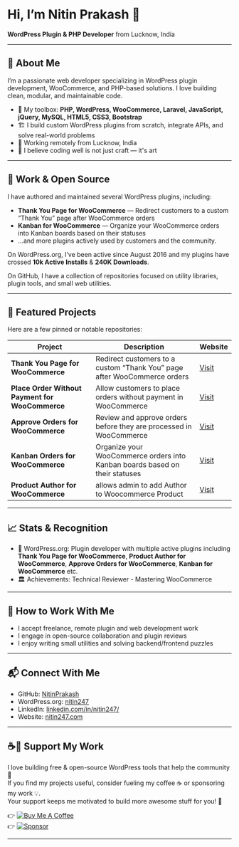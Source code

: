 # Hi, I’m Nitin Prakash 👋  
**WordPress Plugin & PHP Developer** from Lucknow, India  

---

## 🚀 About Me

I’m a passionate web developer specializing in WordPress plugin development, WooCommerce, and PHP-based solutions. I love building clean, modular, and maintainable code.  

- 🔧 My toolbox: **PHP, WordPress, WooCommerce, Laravel, JavaScript, jQuery, MySQL, HTML5, CSS3, Bootstrap**  
- 🏗️ I build custom WordPress plugins from scratch, integrate APIs, and solve real-world problems  
- 🏡 Working remotely from Lucknow, India  
- 💬 I believe coding well is not just craft — it's art  

---

## 💼 Work & Open Source

I have authored and maintained several WordPress plugins, including:  

- **Thank You Page for WooCommerce** — Redirect customers to a custom “Thank You” page after WooCommerce orders 
- **Kanban for WooCommerce** — Organize your WooCommerce orders into Kanban boards based on their statuses  
- ...and more plugins actively used by customers and the community.  

On WordPress.org, I’ve been active since August 2016 and my plugins have crossed **10k Active Installs** & **240K Downloads**.

On GitHub, I have a collection of repositories focused on utility libraries, plugin tools, and small web utilities. 

---

## 📂 Featured Projects

Here are a few pinned or notable repositories:

| Project | Description | Website |
|---|---|---|
| **Thank You Page for WooCommerce** | Redirect customers to a custom “Thank You” page after WooCommerce orders | [Visit](https://nitin247.com/plugin/thank-you-page-for-woocommerce/) |
| **Place Order Without Payment for WooCommerce** | Allow customers to place orders without payment in WooCommerce | [Visit](https://nitin247.com/plugin/woocommerce-place-order-without-payment/) |
| **Approve Orders for WooCommerce** | Review and approve orders before they are processed in WooCommerce | [Visit](https://neebplugins.com/plugin/approve-orders/) |
| **Kanban Orders for WooCommerce** | Organize your WooCommerce orders into Kanban boards based on their statuses | [Visit](https://neebplugins.com/plugin/kanban-for-woocommerce/) |
| **Product Author for WooCommerce** | allows admin to add Author to Woocommerce Product | [Visit](https://wordpress.org/plugins/wc-product-author/) |



---

## 📈 Stats & Recognition

- 🏅 WordPress.org: Plugin developer with multiple active plugins including **Thank You Page for WooCommerce**, **Product Author for WooCommerce**, **Approve Orders for WooCommerce**, **Kanban for WooCommerce** etc. 
- 🏛️ Achievements: Technical Reviewer - Mastering WooCommerce

---

## 🚀 How to Work With Me

- I accept freelance, remote plugin and web development work  
- I engage in open-source collaboration and plugin reviews  
- I enjoy writing small utilities and solving backend/frontend puzzles  

---

## 📬 Connect With Me

- GitHub: [NitinPrakash](https://github.com/nitinprakash)
- WordPress.org: [nitin247](https://profiles.wordpress.org/nitin247/) 
- LinkedIn: [linkedin.com/in/nitin247/](https://www.linkedin.com/in/nitin247/)
- Website: [nitin247.com](http://nitin247.com)

---

## ☕💖 Support My Work  

I love building free & open-source WordPress tools that help the community 🚀  
If you find my projects useful, consider fueling my coffee ☕ or sponsoring my work 💡.  
Your support keeps me motivated to build more awesome stuff for you! 🙌  

👉 [![Buy Me A Coffee](https://img.shields.io/badge/☕-Buy%20Me%20a%20Coffee-orange?style=for-the-badge)](https://paypal.me/nitintwo47)  
👉 [![Sponsor](https://img.shields.io/badge/❤️-Sponsor%20Me-red?style=for-the-badge)](https://github.com/sponsors/nitinprakash)  

---
